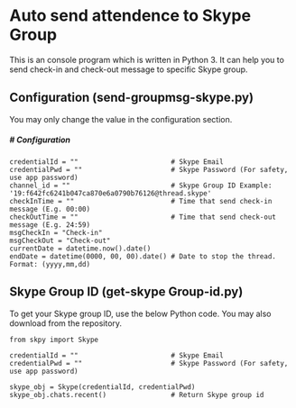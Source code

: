 # Auto send attendence to Skype Group
This is an console program which is written in Python 3. It can help you to send check-in and check-out message to specific Skype group.

## Configuration (send-groupmsg-skype.py)
You may only change the value in the configuration section.

##### # Configuration
```
credentialId = ""                       # Skype Email
credentialPwd = ""                      # Skype Password (For safety, use app password)
channel_id = ""                         # Skype Group ID Example: '19:f642fc6241b047ca870e6a0790b76126@thread.skype'
checkInTime = ""                        # Time that send check-in message (E.g. 00:00)
checkOutTime = ""                       # Time that send check-out message (E.g. 24:59)
msgCheckIn = "Check-in"
msgCheckOut = "Check-out"
currentDate = datetime.now().date()
endDate = datetime(0000, 00, 00).date() # Date to stop the thread. Format: (yyyy,mm,dd)
```

## Skype Group ID (get-skype Group-id.py)
To get your Skype group ID, use the below Python code.
You may also download from the repository.
```
from skpy import Skype

credentialId = ""                       # Skype Email
credentialPwd = ""                      # Skype Password (For safety, use app password)

skype_obj = Skype(credentialId, credentialPwd)
skype_obj.chats.recent()                # Return Skype group id
```
